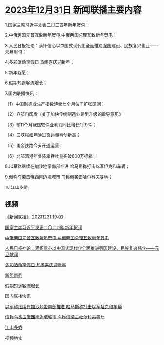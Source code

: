 # [2023年12月31日 新闻联播主要内容](https://tv.cctv.com/lm/xwlb/day/20231231.shtml)

1.国家主席习近平发表二〇二四年新年贺词；

2.中俄两国元首互致新年贺电 中俄两国总理互致新年贺电；

3.人民日报社论：满怀信心以中国式现代化全面推进强国建设、民族复兴伟业——元旦献词；

4.多彩活动享假日 热闹喜庆迎新年；

5.新年新愿；

6.假期短途客流增长；

7.国内联播快讯：

（1）中国制造业生产指数连续七个月位于扩张区间；

（2）八部门印发《关于加快传统制造业转型升级的指导意见》；

（3）前11个月我国软件业利润同比增长12.9%；

（4）三峡枢纽年通过货运量再创新高；

（5）甬金铁路今天开通运营；

（6）北部湾港年集装箱吞吐量突破800万标箱；

8.以军称继续在加沙地带南部推进 哈马斯称打击以军坦克和车辆；

9.俄称乌袭击俄西南边境城市 乌称俄袭击哈尔科夫等地；

10.江山多娇。

## 视频

[《新闻联播》 20231231 19:00](https://tv.cctv.com/2023/12/31/VIDEK1Uq1Or55ti5INnAowk2231231.shtml)

[国家主席习近平发表二〇二四年新年贺词](https://tv.cctv.com/2023/12/31/VIDEk7KmTEo1yScXTLlLjWF8231231.shtml)

[中俄两国元首互致新年贺电 中俄两国总理互致新年贺电](https://tv.cctv.com/2023/12/31/VIDEufLFTveLp2riGMzh2NsX231231.shtml)

[人民日报社论：满怀信心以中国式现代化全面推进强国建设、民族复兴伟业——元旦献词](https://tv.cctv.com/2023/12/31/VIDEGVfyh6mNyhlDVwPxGIMS231231.shtml)

[多彩活动享假日 热闹喜庆迎新年](https://tv.cctv.com/2023/12/31/VIDEWlByBDxr6CGdafJI1Qey231231.shtml)

[新年新愿](https://tv.cctv.com/2023/12/31/VIDEuCqfsGsqeSH0DklSBCAl231231.shtml)

[假期短途客流增长](https://tv.cctv.com/2023/12/31/VIDEXbpJd7J7RklnUYbobQyr231231.shtml)

[国内联播快讯](https://tv.cctv.com/2023/12/31/VIDER2h48X1dh0rox32OIVu2231231.shtml)

[以军称继续在加沙地带南部推进 哈马斯称打击以军坦克和车辆](https://tv.cctv.com/2023/12/31/VIDE4IhxWeaDsnAgyy3eAVLs231231.shtml)

[俄称乌袭击俄西南边境城市 乌称俄袭击哈尔科夫等地](https://tv.cctv.com/2023/12/31/VIDETFreAw1pmI5Sih2PaLo7231231.shtml)

[江山多娇](https://tv.cctv.com/2023/12/31/VIDEZGs7aiJY0TQfjElsFAQf231231.shtml)

[视频地址](https://tv.cctv.com/lm/xwlb/day/20231231.shtml) 

